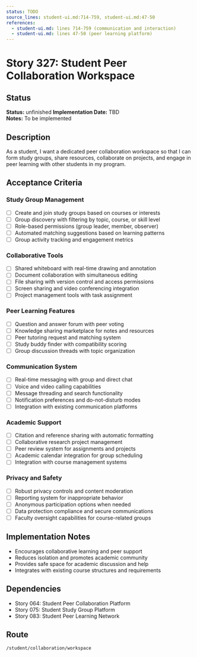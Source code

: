 ```yaml
---
status: TODO
source_lines: student-ui.md:714-759, student-ui.md:47-50
references:
  - student-ui.md: lines 714-759 (communication and interaction)
  - student-ui.md: lines 47-50 (peer learning platform)
---
```

# Story 327: Student Peer Collaboration Workspace

## Status
**Status:** unfinished
**Implementation Date:** TBD  
**Notes:** To be implemented

## Description
As a student, I want a dedicated peer collaboration workspace so that I can form study groups, share resources, collaborate on projects, and engage in peer learning with other students in my program.

## Acceptance Criteria

### Study Group Management
- [ ] Create and join study groups based on courses or interests
- [ ] Group discovery with filtering by topic, course, or skill level
- [ ] Role-based permissions (group leader, member, observer)
- [ ] Automated matching suggestions based on learning patterns
- [ ] Group activity tracking and engagement metrics

### Collaborative Tools
- [ ] Shared whiteboard with real-time drawing and annotation
- [ ] Document collaboration with simultaneous editing
- [ ] File sharing with version control and access permissions
- [ ] Screen sharing and video conferencing integration
- [ ] Project management tools with task assignment

### Peer Learning Features
- [ ] Question and answer forum with peer voting
- [ ] Knowledge sharing marketplace for notes and resources
- [ ] Peer tutoring request and matching system
- [ ] Study buddy finder with compatibility scoring
- [ ] Group discussion threads with topic organization

### Communication System
- [ ] Real-time messaging with group and direct chat
- [ ] Voice and video calling capabilities
- [ ] Message threading and search functionality
- [ ] Notification preferences and do-not-disturb modes
- [ ] Integration with existing communication platforms

### Academic Support
- [ ] Citation and reference sharing with automatic formatting
- [ ] Collaborative research project management
- [ ] Peer review system for assignments and projects
- [ ] Academic calendar integration for group scheduling
- [ ] Integration with course management systems

### Privacy and Safety
- [ ] Robust privacy controls and content moderation
- [ ] Reporting system for inappropriate behavior
- [ ] Anonymous participation options when needed
- [ ] Data protection compliance and secure communications
- [ ] Faculty oversight capabilities for course-related groups

## Implementation Notes
- Encourages collaborative learning and peer support
- Reduces isolation and promotes academic community
- Provides safe space for academic discussion and help
- Integrates with existing course structures and requirements

## Dependencies
- Story 064: Student Peer Collaboration Platform
- Story 075: Student Study Group Platform
- Story 083: Student Peer Learning Network

## Route
`/student/collaboration/workspace`
